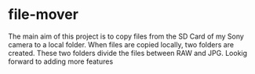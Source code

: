 # file-mover

The main aim of this project is to copy files from the SD Card of my Sony camera to a local folder.
When files are copied locally, two folders are created. These two folders divide the files between RAW and JPG.
Lookig forward to adding more features
